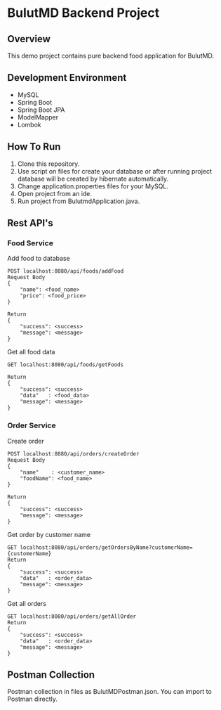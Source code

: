 # BulutMD Backend Project

## Overview
This demo project contains pure backend food application for BulutMD.

## Development Environment
- MySQL
- Spring Boot
- Spring Boot JPA
- ModelMapper
- Lombok

## How To Run
1. Clone this repository.
2. Use script on files for create your database or after running project database will be created by hibernate automatically.
3. Change application.properties files for your MySQL.
4. Open project from an ide.
5. Run project from BulutmdApplication.java.

## Rest API's
### Food Service
Add food to database
```
POST localhost:8080/api/foods/addFood
Request Body
{
    "name": <food_name>
    "price": <food_price>
}

Return
{
    "success": <success>
    "message": <message>
}
```

Get all food data
```
GET localhost:8080/api/foods/getFoods

Return
{
    "success": <success>
    "data"   : <food_data>
    "message": <message>
}
```

### Order Service
Create order
```
POST localhost:8080/api/orders/createOrder
Request Body
{
    "name"    : <customer_name>
    "foodName": <food_name>
}

Return
{
    "success": <success>
    "message": <message>
}
```

Get order by customer name
```
GET localhost:8080/api/orders/getOrdersByName?customerName={customerName}
Return
{
    "success": <success>
    "data"   : <order_data>
    "message": <message>
}
```

Get all orders
```
GET localhost:8080/api/orders/getAllOrder
Return
{
    "success": <success>
    "data"   : <order_data>
    "message": <message>
}
```
## Postman Collection
Postman collection in files as BulutMDPostman.json. You can import to Postman directly.
